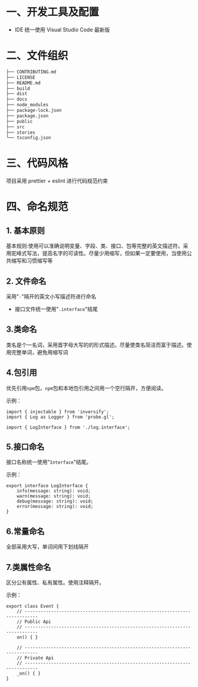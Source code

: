 # 一、开发工具及配置

-   IDE 统一使用 Visual Studio Code 最新版

# 二、文件组织

```markdown
├── CONTRIBUTING.md
├── LICENSE
├── README.md
├── build
├── dist
├── docs
├── node_modules
├── package-lock.json
├── package.json
├── public
├── src
├── stories
└── tsconfig.json
```

# 三、代码风格

项目采用 prettier + eslint 进行代码规范约束

# 四、命名规范

## 1. 基本原则

基本规则:使用可以准确说明变量、字段、类、接口、包等完整的英文描述符。采用驼峰式写法，提高名字的可读性。尽量少用缩写，但如果一定要使用，当使用公共缩写和习惯缩写等

## 2. 文件命名

采用"`-`"隔开的英文小写描述符进行命名

-   接口文件统一使用"`.interface`"结尾

## 3.类命名

类名是个一名词，采用首字母大写的的形式描述。尽量使类名简洁而富于描述。使用完整单词，避免用缩写词

## 4.包引用

优先引用`npm`包，`npm`包和本地包引用之间用一个空行隔开，方便阅读。

示例：

```
import { injectable } from 'inversify';
import { Log as Logger } from 'probe.gl';

import { LogInterface } from './log.interface';
```

## 5.接口命名

接口名称统一使用"`Interface`"结尾。

示例：

```
export interface LogInterface {
    info(message: string): void;
    warn(message: string): void;
    debug(message: string): void;
    error(message: string): void;
}
```

## 6.常量命名

全部采用大写，单词间用下划线隔开

## 7.类属性命名

区分公有属性、私有属性。使用注释隔开。

示例：

```
export class Event {
    // ---------------------------------------------------------------------------
    // Public Api
    // ---------------------------------------------------------------------------
    on() { }

    // ---------------------------------------------------------------------------
    // Private Api
    // ---------------------------------------------------------------------------
    _on() { }
}
```

